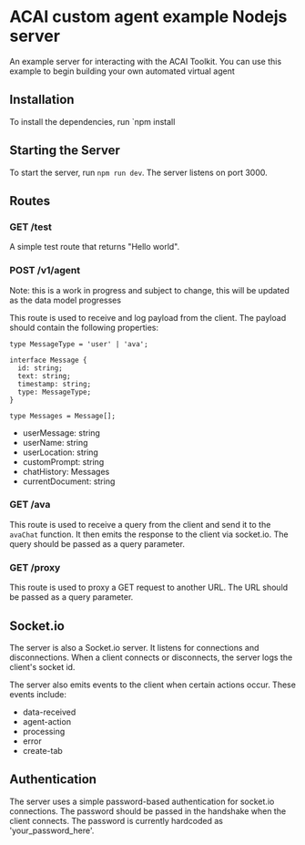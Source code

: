 # ACAI custom agent example Nodejs server

An example server for interacting with the ACAI Toolkit. You can use this example to begin building your own automated virtual agent

## Installation

To install the dependencies, run `npm install

## Starting the Server

To start the server, run `npm run dev`. The server listens on port 3000.

## Routes

### GET /test

A simple test route that returns "Hello world".

### POST /v1/agent

Note: this is a work in progress and subject to change, this will be updated as the data model progresses

This route is used to receive and log payload from the client. The payload should contain the following properties:

```
type MessageType = 'user' | 'ava';

interface Message {
  id: string;
  text: string;
  timestamp: string;
  type: MessageType;
}

type Messages = Message[];
```

- userMessage: string
- userName: string
- userLocation: string
- customPrompt: string
- chatHistory: Messages
- currentDocument: string

### GET /ava

This route is used to receive a query from the client and send it to the `avaChat` function. It then emits the response to the client via socket.io. The query should be passed as a query parameter.

### GET /proxy

This route is used to proxy a GET request to another URL. The URL should be passed as a query parameter.

## Socket.io

The server is also a Socket.io server. It listens for connections and disconnections. When a client connects or disconnects, the server logs the client's socket id.

The server also emits events to the client when certain actions occur. These events include:

- data-received
- agent-action
- processing
- error
- create-tab

## Authentication

The server uses a simple password-based authentication for socket.io connections. The password should be passed in the handshake when the client connects. The password is currently hardcoded as 'your_password_here'.
